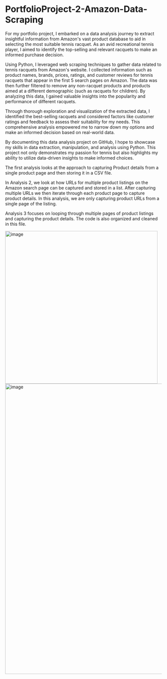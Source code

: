 # PortfolioProject-2-Amazon-Data-Scraping

For my portfolio project, I embarked on a data analysis journey to extract insightful information from Amazon's vast product database to aid in selecting the most suitable tennis racquet. As an avid recreational tennis player, I aimed to identify the top-selling and relevant racquets to make an informed purchase decision.

Using Python, I leveraged web scraping techniques to gather data related to tennis racquets from Amazon's website. I collected information such as product names, brands, prices, ratings, and customer reviews for tennis racquets that appear in the first 5 search pages on Amazon. The data was then further filtered to remove any non-racquet products and products aimed at a different demographic (such as racquets for children). By analyzing this data, I gained valuable insights into the popularity and performance of different racquets.

Through thorough exploration and visualization of the extracted data, I identified the best-selling racquets and considered factors like customer ratings and feedback to assess their suitability for my needs. This comprehensive analysis empowered me to narrow down my options and make an informed decision based on real-world data.

By documenting this data analysis project on GitHub, I hope to showcase my skills in data extraction, manipulation, and analysis using Python. This project not only demonstrates my passion for tennis but also highlights my ability to utilize data-driven insights to make informed choices.

The first analysis looks at the approach to capturing Product details from a single product page and then storing it in a CSV file.

In Analysis 2, we look at how URLs for multiple product listings on the Amazon search page can be captured and stored in a list. After capturing multiple URLs we then iterate through each product page to capture product details. In this analysis, we are only capturing product URLs from a single page of the listing.

Analysis 3 focuses on looping through multiple pages of product listings and capturing the product details. The code is also organized and cleaned in this file.

<img width="490" alt="image" src="https://github.com/Vaya-Abhi/PortfolioProject-2-Amazon-Data-Scraping/assets/10281805/a681d63d-5b0b-456b-9737-9f4961087b61"><img width="932" alt="image" src="https://github.com/Vaya-Abhi/PortfolioProject-2-Amazon-Data-Scraping/assets/10281805/aeaaaca0-f4cc-4cb8-b0bd-fcb7e95c103d">


